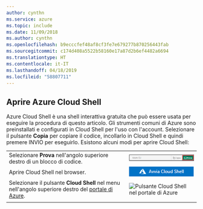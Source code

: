 ```yaml
---
author: cynthn
ms.service: azure
ms.topic: include
ms.date: 11/09/2018
ms.author: cynthn
ms.openlocfilehash: b9ecccfef48af8cf3fe7e679277b870256443fab
ms.sourcegitcommit: c174d408a5522b58160e17a87d2b6ef4482a6694
ms.translationtype: HT
ms.contentlocale: it-IT
ms.lasthandoff: 04/18/2019
ms.locfileid: "58807711"
---
```

## <a name="open-azure-cloud-shell"></a>Aprire Azure Cloud Shell

Azure Cloud Shell è una shell interattiva gratuita che può essere usata per eseguire la procedura di questo articolo. Gli strumenti comuni di Azure sono preinstallati e configurati in Cloud Shell per l'uso con l'account. Selezionare il pulsante **Copia** per copiare il codice, incollarlo in Cloud Shell e quindi premere INVIO per eseguirlo. Esistono alcuni modi per aprire Cloud Shell:

|  |   |
|-----------------------------------------------|---|
| Selezionare **Prova** nell'angolo superiore destro di un blocco di codice. | ![Esempio di Prova per Azure Cloud Shell](./media/cloud-shell-try-it/cli-try-it.png) |
| Aprire Cloud Shell nel browser. | [![Pulsante di avvio di Azure Cloud Shell](./media/cloud-shell-try-it/launchcloudshell.png)](https://shell.azure.com/bash) |
| Selezionare il pulsante **Cloud Shell** nel menu nell'angolo superiore destro del [portale di Azure](https://portal.azure.com). |    ![Pulsante Cloud Shell nel portale di Azure](./media/cloud-shell-try-it/cloud-shell-menu.png) |
|  |  |

